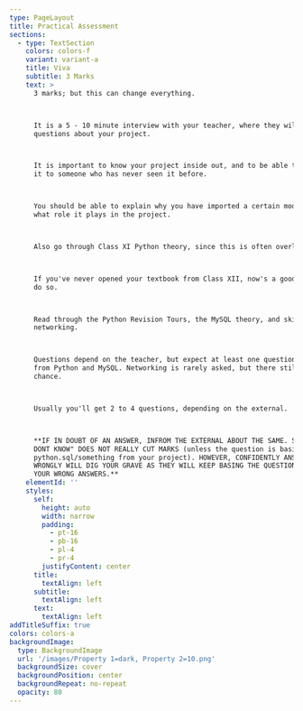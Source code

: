```yaml
---
type: PageLayout
title: Practical Assessment
sections:
  - type: TextSection
    colors: colors-f
    variant: variant-a
    title: Viva
    subtitle: 3 Marks
    text: >
      3 marks; but this can change everything.



      It is a 5 - 10 minute interview with your teacher, where they will ask you
      questions about your project.



      It is important to know your project inside out, and to be able to explain
      it to someone who has never seen it before.



      You should be able to explain why you have imported a certain module and
      what role it plays in the project.



      Also go through Class XI Python theory, since this is often overlooked.



      If you've never opened your textbook from Class XII, now's a good time to
      do so.



      Read through the Python Revision Tours, the MySQL theory, and skim through
      networking.



      Questions depend on the teacher, but expect at least one question each
      from Python and MySQL. Networking is rarely asked, but there still is a
      chance.



      Usually you'll get 2 to 4 questions, depending on the external.



      **IF IN DOUBT OF AN ANSWER, INFROM THE EXTERNAL ABOUT THE SAME. SAYING "I
      DONT KNOW" DOES NOT REALLY CUT MARKS (unless the question is basic
      python.sql/something from your project). HOWEVER, CONFIDENTLY ANSWERING
      WRONGLY WILL DIG YOUR GRAVE AS THEY WILL KEEP BASING THE QUESTIONS OFF
      YOUR WRONG ANSWERS.**
    elementId: ''
    styles:
      self:
        height: auto
        width: narrow
        padding:
          - pt-16
          - pb-16
          - pl-4
          - pr-4
        justifyContent: center
      title:
        textAlign: left
      subtitle:
        textAlign: left
      text:
        textAlign: left
addTitleSuffix: true
colors: colors-a
backgroundImage:
  type: BackgroundImage
  url: '/images/Property 1=dark, Property 2=10.png'
  backgroundSize: cover
  backgroundPosition: center
  backgroundRepeat: no-repeat
  opacity: 80
---
```

